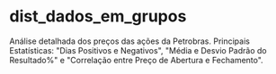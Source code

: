 # dist_dados_em_grupos
Análise detalhada dos preços das ações da Petrobras. Principais Estatísticas: "Dias Positivos e Negativos", "Média e Desvio Padrão do Resultado%" e "Correlação entre Preço de Abertura e Fechamento".
